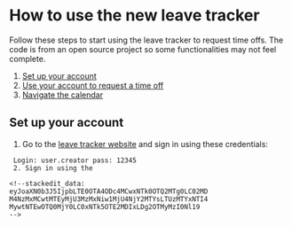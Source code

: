 # How to use the new leave tracker
Follow these steps to start using the leave tracker to request time offs. The code is from an open source project so some functionalities may not feel complete. 
 1. [Set up your account](#Setup)
 2. [Use your account to request a time off](http://example.com/)
 3. [Navigate the calendar](http://example.com/) 

## <a name="Setup"></a> Set up your account

 1. Go to the [leave tracker website](leavemanager.altumview.com/jorani) and sign in using these credentials:
```
 Login: user.creator pass: 12345
 2. Sign in using the 

<!--stackedit_data:
eyJoaXN0b3J5IjpbLTE0OTA4ODc4MCwxNTk0OTQ2MTg0LC02MD
M4NzMxMCwtMTEyMjU3MzMxNiw1MjU4NjY2MTYsLTUzMTYxNTI4
MywtNTEwOTQ0MjY0LC0xNTk5OTE2MDIxLDg2OTMyMzI0Nl19
-->